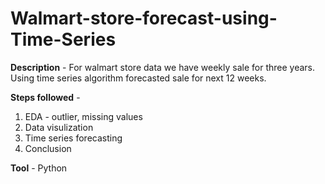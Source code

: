 # Walmart-store-forecast-using-Time-Series

**Description** - 
  For walmart store data we have weekly sale for three years. Using time series algorithm forecasted sale for next 12 weeks.

**Steps followed** - 
  1. EDA - outlier, missing values
  2. Data visulization
  3. Time series forecasting
  4. Conclusion

**Tool** - Python 
